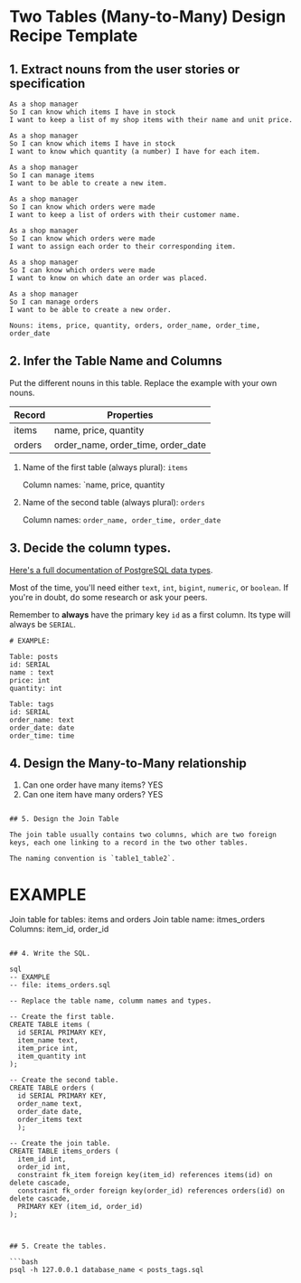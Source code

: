 # Two Tables (Many-to-Many) Design Recipe Template

## 1. Extract nouns from the user stories or specification

```
As a shop manager
So I can know which items I have in stock
I want to keep a list of my shop items with their name and unit price.

As a shop manager
So I can know which items I have in stock
I want to know which quantity (a number) I have for each item.

As a shop manager
So I can manage items
I want to be able to create a new item.

As a shop manager
So I can know which orders were made
I want to keep a list of orders with their customer name.

As a shop manager
So I can know which orders were made
I want to assign each order to their corresponding item.

As a shop manager
So I can know which orders were made
I want to know on which date an order was placed. 

As a shop manager
So I can manage orders
I want to be able to create a new order.
```

```
Nouns: items, price, quantity, orders, order_name, order_time, order_date
```

## 2. Infer the Table Name and Columns

Put the different nouns in this table. Replace the example with your own nouns.

| Record                | Properties          |
| --------------------- | ------------------  |
| items                 | name, price, quantity
| orders                | order_name, order_time, order_date

1. Name of the first table (always plural): `items` 

    Column names: `name, price, quantity

2. Name of the second table (always plural): `orders` 

    Column names: `order_name, order_time, order_date`

## 3. Decide the column types.

[Here's a full documentation of PostgreSQL data types](https://www.postgresql.org/docs/current/datatype.html).

Most of the time, you'll need either `text`, `int`, `bigint`, `numeric`, or `boolean`. If you're in doubt, do some research or ask your peers.

Remember to **always** have the primary key `id` as a first column. Its type will always be `SERIAL`.

```
# EXAMPLE:

Table: posts
id: SERIAL
name : text
price: int
quantity: int

Table: tags
id: SERIAL
order_name: text
order_date: date
order_time: time
```

## 4. Design the Many-to-Many relationship

1. Can one order have many items? YES
2. Can one item have many orders? YES
```

## 5. Design the Join Table

The join table usually contains two columns, which are two foreign keys, each one linking to a record in the two other tables.

The naming convention is `table1_table2`.

```
# EXAMPLE

Join table for tables: items and orders
Join table name: itmes_orders
Columns: item_id, order_id
```

## 4. Write the SQL.

sql
-- EXAMPLE
-- file: items_orders.sql

-- Replace the table name, columm names and types.

-- Create the first table.
CREATE TABLE items (
  id SERIAL PRIMARY KEY,
  item_name text,
  item_price int,
  item_quantity int
);

-- Create the second table.
CREATE TABLE orders (
  id SERIAL PRIMARY KEY,
  order_name text,
  order_date date,
  order_items text
  );

-- Create the join table.
CREATE TABLE items_orders (
  item_id int,
  order_id int,
  constraint fk_item foreign key(item_id) references items(id) on delete cascade,
  constraint fk_order foreign key(order_id) references orders(id) on delete cascade,
  PRIMARY KEY (item_id, order_id)
);



## 5. Create the tables.

```bash
psql -h 127.0.0.1 database_name < posts_tags.sql
```
